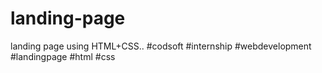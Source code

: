# landing-page
 landing page using HTML+CSS.. #codsoft #internship #webdevelopment #landingpage #html #css
